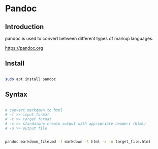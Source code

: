 # Pandoc
## Introduction
pandoc is used to convert between different types of markup languages.

https://pandoc.org

## Install
~~~ bash

sudo apt install pandoc

~~~

## Syntax
~~~ bash

# convert markdown to html
# -f >> input format
# -t >> target format
# -s >> standalone create output with appropriate headers (html)
# -o >> output file


pandoc markdown_file.md -f markdown -t html -s -o target_file.html



~~~